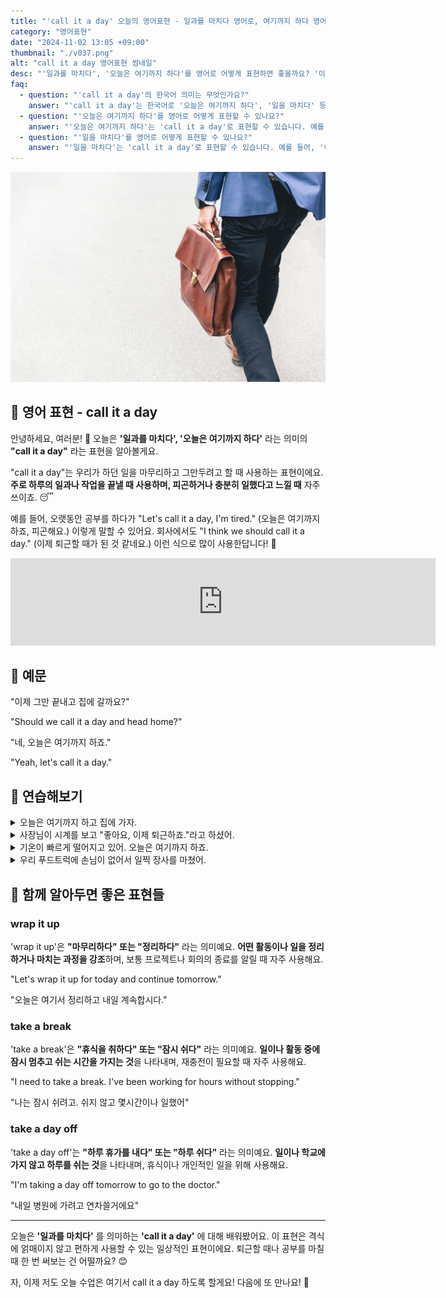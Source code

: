 ```yaml
---
title: "'call it a day' 오늘의 영어표현 - 일과를 마치다 영어로, 여기까지 하다 영어로"
category: "영어표현"
date: "2024-11-02 13:05 +09:00"
thumbnail: "./v037.png"
alt: "call it a day 영어표현 썸네일"
desc: "'일과를 마치다', '오늘은 여기까지 하다'를 영어로 어떻게 표현하면 좋을까요? '이제 그만 끝내고 집에 갈까요?', '네, 오늘은 여기까지 하죠.' 등을 영어로 표현하는 법을 배워봅시다. 다양한 예문을 통해서 연습하고 본인의 표현으로 만들어 보세요."
faq:
  - question: "'call it a day'의 한국어 의미는 무엇인가요?"
    answer: "'call it a day'는 한국어로 '오늘은 여기까지 하다', '일을 마치다' 등의 의미로 해석될 수 있습니다."
  - question: "'오늘은 여기까지 하다'를 영어로 어떻게 표현할 수 있나요?"
    answer: "'오늘은 여기까지 하다'는 'call it a day'로 표현할 수 있습니다. 예를 들어, '오늘은 여기까지 하고 집에 가자'는 'Let's call it a day and go home'으로 말할 수 있습니다."
  - question: "'일을 마치다'를 영어로 어떻게 표현할 수 있나요?"
    answer: "'일을 마치다'는 'call it a day'로 표현할 수 있습니다. 예를 들어, '이 프로젝트를 다 끝냈으니 이제 일을 마치자'는 'We finished this project, so let's call it a day'로 말할 수 있습니다."
---
```


![갈색 가방을 들고 걷고 있는 남성](./v037-1.jpg)

## 🌟 영어 표현 - call it a day

안녕하세요, 여러분! 👋 오늘은 **'일과를 마치다', '오늘은 여기까지 하다'** 라는 의미의 **"call it a day"** 라는 표현을 알아볼게요.

"call it a day"는 우리가 하던 일을 마무리하고 그만두려고 할 때 사용하는 표현이에요. **주로 하루의 일과나 작업을 끝낼 때 사용하며, 피곤하거나 충분히 일했다고 느낄 때** 자주 쓰이죠. 😴

예를 들어, 오랫동안 공부를 하다가 "Let's call it a day, I'm tired." (오늘은 여기까지 하죠, 피곤해요.) 이렇게 말할 수 있어요. 회사에서도 "I think we should call it a day." (이제 퇴근할 때가 된 것 같네요.) 이런 식으로 많이 사용한답니다! 🏢

<iframe src="https://ads-partners.coupang.com/widgets.html?id=819055&template=carousel&trackingCode=AF7855282&subId=&width=680&height=140&tsource=" width="680" height="140" frameborder="0" scrolling="no" referrerpolicy="unsafe-url" browsingtopics></iframe>

## 📖 예문

"이제 그만 끝내고 집에 갈까요?"

"Should we call it a day and head home?"

"네, 오늘은 여기까지 하죠."

"Yeah, let's call it a day."

## 💬 연습해보기

<details>
<summary>오늘은 여기까지 하고 집에 가자.</summary>
<span>Let's call it a day and head home.</span>
</details>

<details>
<summary>사장님이 시계를 보고 "좋아요, 이제 퇴근하죠."라고 하셨어.</summary>
<span>The boss looked at his watch and said, "Alright team, let's call it a day."</span>
</details>

<details>
<summary>기온이 빠르게 떨어지고 있어. 오늘은 여기까지 하죠.</summary>
<span>The temperature's dropping fast. We'd better call it a day, guys.</span>
</details>

<details>
<summary>우리 푸드트럭에 손님이 없어서 일찍 장사를 마쳤어.</summary>
<span>Our food truck wasn't getting any customers, so we called it a day early.</span>
</details>

## 🤝 함께 알아두면 좋은 표현들

### wrap it up

'wrap it up'은 **"마무리하다" 또는 "정리하다"** 라는 의미예요. **어떤 활동이나 일을 정리하거나 마치는 과정을 강조**하며, 보통 프로젝트나 회의의 종료를 알릴 때 자주 사용해요.

"Let's wrap it up for today and continue tomorrow."

"오늘은 여기서 정리하고 내일 계속합시다."

### take a break

'take a break'은 **"휴식을 취하다" 또는 "잠시 쉬다"** 라는 의미예요. **일이나 활동 중에 잠시 멈추고 쉬는 시간을 가지는 것**을 나타내며, 재충전이 필요할 때 자주 사용해요.

"I need to take a break. I've been working for hours without stopping."

"나는 잠시 쉬려고. 쉬지 않고 몇시간이나 일했어"

### take a day off

'take a day off'는 **"하루 휴가를 내다" 또는 "하루 쉬다"** 라는 의미예요. **일이나 학교에 가지 않고 하루를 쉬는 것**을 나타내며, 휴식이나 개인적인 일을 위해 사용해요.

"I'm taking a day off tomorrow to go to the doctor."

"내일 병원에 가려고 연차쓸거에요"

---

오늘은 **'일과를 마치다'** 를 의미하는 **'call it a day'** 에 대해 배워봤어요. 이 표현은 격식에 얽매이지 않고 편하게 사용할 수 있는 일상적인 표현이에요. 퇴근할 때나 공부를 마칠 때 한 번 써보는 건 어떨까요? 😊

자, 이제 저도 오늘 수업은 여기서 call it a day 하도록 할게요! 다음에 또 만나요! 👋
